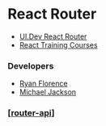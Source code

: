 # React Router

- [UI.Dev React Router]()
- [React Training Courses]()

### Developers

- [Ryan Florence]()
- [Michael Jackson]()

### [[router-api]]

[//begin]: # "Autogenerated link references for markdown compatibility"
[router-api]: router-api "Router API"
[//end]: # "Autogenerated link references"
